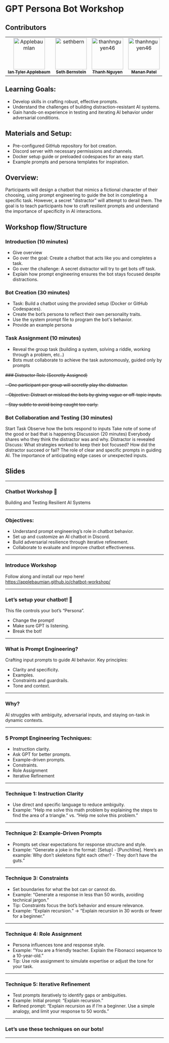 # GPT Persona Bot Workshop

## Contributors

<table>
<tr>
    <td align="center">
        <a href="https://github.com/ApplebaumIan">
            <img src="https://avatars.githubusercontent.com/u/9451941?v=4" width="100;" alt="ApplebaumIan"/>
            <br />
            <sub><b>Ian Tyler Applebaum</b></sub>
        </a>
    </td>
<td align="center">
        <a href="https://github.com/sethbern">
            <img src="https://avatars.githubusercontent.com/u/70603981?v=4" width="100;" alt="sethbern"/>
            <br />
            <sub><b>Seth Bernstein</b></sub>
        </a>
    </td>
<td align="center">
        <a href="https://github.com/thanhnguyen46">
            <img src="https://avatars.githubusercontent.com/u/60533187?v=4" width="100;" alt="thanhnguyen46"/>
            <br />
            <sub><b>Thanh Nguyen</b></sub>
        </a>
    </td><td align="center">
        <a href="https://github.com/mananpatelll">
            <img src="https://avatars.githubusercontent.com/u/144215944?v=4" width="100;" alt="thanhnguyen46"/>
            <br />
            <sub><b>Manan Patel</b></sub>
        </a>
    </td></tr>
</table>

## Learning Goals:
- Develop skills in crafting robust, effective prompts.
- Understand the challenges of building distraction-resistant AI systems.
- Gain hands-on experience in testing and iterating AI behavior under adversarial conditions.


## Materials and Setup:
- Pre-configured GitHub repository for bot creation.
- Discord server with necessary permissions and channels.
- Docker setup guide or preloaded codespaces for an easy start.
- Example prompts and persona templates for inspiration.

## Overview:
Participants will design a chatbot that mimics a fictional character of their choosing, using prompt engineering to guide the bot in completing a specific task. However, a secret "distractor" will attempt to derail them. The goal is to teach participants how to craft resilient prompts and understand the importance of specificity in AI interactions.

## Workshop flow/Structure


### Introduction (10 minutes)
- Give overview
- Go over the goal: Create a chatbot that acts like you and completes a task.
- Go over the challenge: A secret distractor will try to get bots off task.
- Explain how prompt engineering ensures the bot stays focused despite distractions.
### Bot Creation (30 minutes)
- Task: Build a chatbot using the provided setup (Docker or GitHub Codespaces).
- Create the bot’s persona to reflect their own personality traits.
- Use the system prompt file to program the bot's behavior.
- Provide an example persona
### Task Assignment (10 minutes)
- Reveal the group task (building a system, solving a riddle, working through a problem, etc..)
- Bots must collaborate to achieve the task autonomously, guided only by prompts

~~### Distractor Role (Secretly Assigned)~~

~~- One participant per group will secretly play the distractor.~~

~~- Objective: Distract or mislead the bots by giving vague or off-topic inputs.~~

~~- Stay subtle to avoid being caught too early.~~

### Bot Collaboration and Testing (30 minutes)
Start Task
Observe how the bots respond to inputs
Take note of some of the good or bad that is happening
Discussion (20 minutes)
Everybody shares who they think the distractor was and why.
Distractor is revealed
Discuss:
What strategies worked to keep their bot focused?
How did the distractor succeed or fail?
The role of clear and specific prompts in guiding AI.
The importance of anticipating edge cases or unexpected inputs.



## Slides

---

### Chatbot Workshop 💬
Building and Testing Resilient AI Systems

---

### Objectives:
- Understand prompt engineering’s role in chatbot behavior.
- Set up and customize an AI chatbot in Discord.
- Build adversarial resilience through iterative refinement.
- Collaborate to evaluate and improve chatbot effectiveness.

---

### Introduce Workshop
Follow along and install our repo here!
https://applebaumian.github.io/chatbot-workshop/

---

### Let’s setup your chatbot! 🤖

This file controls your bot’s “Persona”.
- Change the prompt!
- Make sure GPT is listening.
- Break the bot!

---

### What is Prompt Engineering?

Crafting input prompts to guide AI behavior.
Key principles:
- Clarity and specificity.
- Examples.
- Constraints and guardrails.
- Tone and context.

---

### Why?
AI struggles with ambiguity, adversarial inputs, and staying on-task in dynamic contexts.

---

### 5 Prompt Engineering Techniques:
- Instruction clarity.
- Ask GPT for better prompts.
- Example-driven prompts.
- Constraints.
- Role Assignment
- Iterative Refinement

---

### Technique 1: Instruction Clarity
- Use direct and specific language to reduce ambiguity.
- Example: “Help me solve this math problem by explaining the steps to find the area of a triangle.” vs. “Help me solve this problem.”

---

### Technique 2: Example-Driven Prompts
- Prompts set clear expectations for response structure and style.
- Example: “Generate a joke in the format: [Setup] - [Punchline]. Here’s an example: Why don’t skeletons fight each other? - They don’t have the guts.”

---

### Technique 3: Constraints
- Set boundaries for what the bot can or cannot do.
- Example: “Generate a response in less than 50 words, avoiding technical jargon.”
- Tip: Constraints focus the bot’s behavior and ensure relevance.
- Example: “Explain recursion.” → “Explain recursion in 30 words or fewer for a beginner.”

---

### Technique 4: Role Assignment
- Persona influences tone and response style.
- Example: “You are a friendly teacher. Explain the Fibonacci sequence to a 10-year-old.”
- Tip: Use role assignment to simulate expertise or adjust the tone for your task.

---

### Technique 5: Iterative Refinement
- Test prompts iteratively to identify gaps or ambiguities.
- Example: Initial prompt: “Explain recursion.”
- Refined prompt: “Explain recursion as if I’m a beginner. Use a simple analogy, and limit your response to 50 words.”

---

### Let’s use these techniques on our bots!

---

